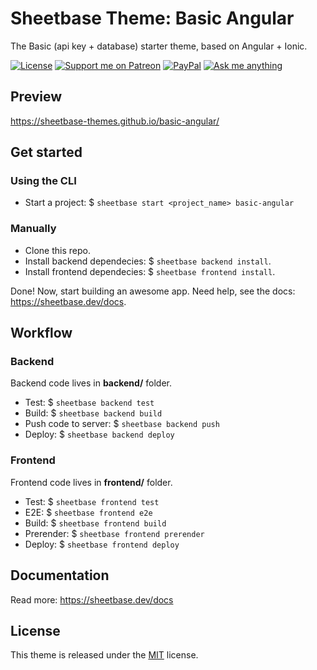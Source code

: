 # Sheetbase Theme: Basic Angular

The Basic (api key + database) starter theme, based on Angular + Ionic.

<!-- block:header -->

[![License][license_badge]][license_url] [![Support me on Patreon][badge_patreon]][patreon_url] [![PayPal][badge_paypal_donate]][paypal_donate_url] [![Ask me anything][badge_ask_me]][ask_me_url]

<!-- /block:header -->

## Preview

<https://sheetbase-themes.github.io/basic-angular/>

## Get started

### Using the CLI

- Start a project: $ `sheetbase start <project_name> basic-angular`

### Manually

- Clone this repo.
- Install backend dependecies: $ `sheetbase backend install`.
- Install frontend dependecies: $ `sheetbase frontend install`.

Done! Now, start building an awesome app. Need help, see the docs: <https://sheetbase.dev/docs>.

## Workflow

### Backend

Backend code lives in **backend/** folder.

- Test: $ `sheetbase backend test`
- Build: $ `sheetbase backend build`
- Push code to server: $ `sheetbase backend push`
- Deploy: $ `sheetbase backend deploy`

### Frontend

Frontend code lives in **frontend/** folder.

- Test: $ `sheetbase frontend test`
- E2E: $ `sheetbase frontend e2e`
- Build: $ `sheetbase frontend build`
- Prerender: $ `sheetbase frontend prerender`
- Deploy: $ `sheetbase frontend deploy`

## Documentation

Read more: <https://sheetbase.dev/docs>

## License

This theme is released under the [MIT][license_url] license.

<!-- block:footer -->

[license_badge]: https://img.shields.io/github/license/mashape/apistatus.svg
[license_url]: https://github.com/sheetbase-themes/basic-angular/blob/master/LICENSE
[badge_patreon]: https://lamnhan.github.io/assets/images/badges/patreon.svg
[patreon_url]: https://www.patreon.com/lamnhan
[badge_paypal_donate]: https://lamnhan.github.io/assets/images/badges/paypal_donate.svg
[paypal_donate_url]: https://www.paypal.me/lamnhan
[badge_ask_me]: https://img.shields.io/badge/ask/me-anything-1abc9c.svg
[ask_me_url]: https://m.me/sheetbase

<!-- /block:footer -->
